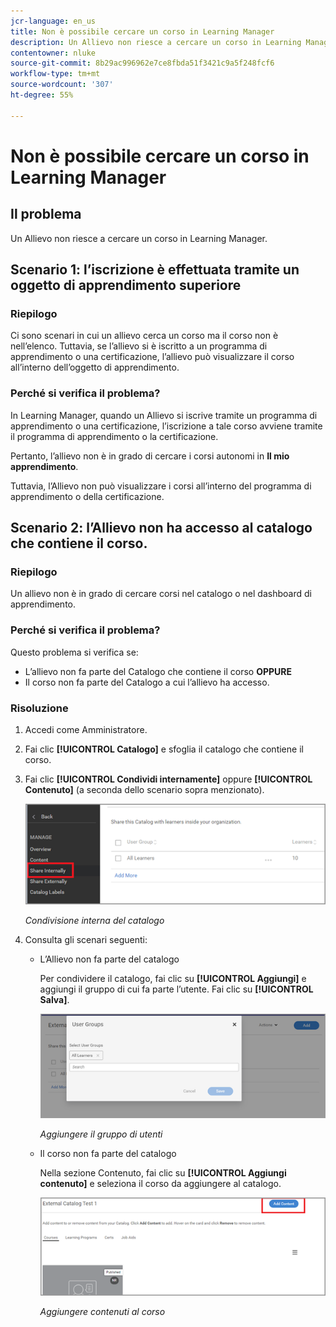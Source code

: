 ```yaml
---
jcr-language: en_us
title: Non è possibile cercare un corso in Learning Manager
description: Un Allievo non riesce a cercare un corso in Learning Manager.
contentowner: nluke
source-git-commit: 8b29ac996962e7ce8fbda51f3421c9a5f248fcf6
workflow-type: tm+mt
source-wordcount: '307'
ht-degree: 55%

---
```




# Non è possibile cercare un corso in Learning Manager

## Il problema

Un Allievo non riesce a cercare un corso in Learning Manager.

## Scenario 1: l’iscrizione è effettuata tramite un oggetto di apprendimento superiore

### Riepilogo

Ci sono scenari in cui un allievo cerca un corso ma il corso non è nell’elenco. Tuttavia, se l’allievo si è iscritto a un programma di apprendimento o una certificazione, l’allievo può visualizzare il corso all’interno dell’oggetto di apprendimento.

### Perché si verifica il problema?

In Learning Manager, quando un Allievo si iscrive tramite un programma di apprendimento o una certificazione, l’iscrizione a tale corso avviene tramite il programma di apprendimento o la certificazione.

Pertanto, l’allievo non è in grado di cercare i corsi autonomi in **Il mio apprendimento**.

Tuttavia, l’Allievo non può visualizzare i corsi all’interno del programma di apprendimento o della certificazione.

## Scenario 2: l’Allievo non ha accesso al catalogo che contiene il corso.

### Riepilogo

Un allievo non è in grado di cercare corsi nel catalogo o nel dashboard di apprendimento.

### Perché si verifica il problema?

Questo problema si verifica se:

* L’allievo non fa parte del Catalogo che contiene il corso **OPPURE**
* Il corso non fa parte del Catalogo a cui l’allievo ha accesso.

### Risoluzione

1. Accedi come Amministratore.

1. Fai clic **[!UICONTROL Catalogo]** e sfoglia il catalogo che contiene il corso.
1. Fai clic **[!UICONTROL Condividi internamente]** oppure **[!UICONTROL Contenuto]** (a seconda dello scenario sopra menzionato).

   ![](assets/cp-share-internally.png)

   *Condivisione interna del catalogo*

1. Consulta gli scenari seguenti:

   * L’Allievo non fa parte del catalogo

     Per condividere il catalogo, fai clic su **[!UICONTROL Aggiungi]** e aggiungi il gruppo di cui fa parte l’utente. Fai clic su **[!UICONTROL Salva]**.

     ![](assets/cp-add-user-group.png)

     *Aggiungere il gruppo di utenti*

   * Il corso non fa parte del catalogo

     Nella sezione Contenuto, fai clic su **[!UICONTROL Aggiungi contenuto]** e seleziona il corso da aggiungere al catalogo.

     ![](assets/cp-add-content.png)

     *Aggiungere contenuti al corso*
